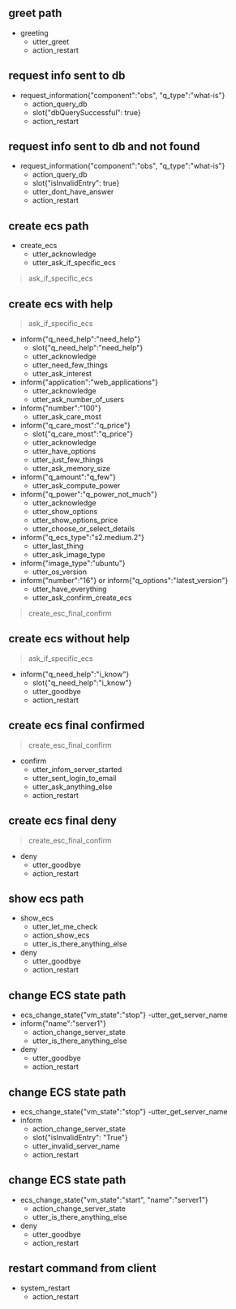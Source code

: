 ## greet path
* greeting
    - utter_greet
    - action_restart

## request info sent to db
* request_information{"component":"obs", "q_type":"what-is"}
    - action_query_db
    - slot{"dbQuerySuccessful": true}
    - action_restart
    
## request info sent to db and not found
* request_information{"component":"obs", "q_type":"what-is"}
    - action_query_db
    - slot{"isInvalidEntry": true}
    - utter_dont_have_answer
    - action_restart


## create ecs path
* create_ecs
    - utter_acknowledge
    - utter_ask_if_specific_ecs
> ask_if_specific_ecs



## create ecs with help
> ask_if_specific_ecs
* inform{"q_need_help":"need_help"}
    - slot{"q_need_help":"need_help"}
    - utter_acknowledge
    - utter_need_few_things
    - utter_ask_interest    
* inform{"application":"web_applications"}
    - utter_acknowledge
    - utter_ask_number_of_users
* inform{"number":"100"}
    - utter_ask_care_most
* inform{"q_care_most":"q_price"}
    - slot{"q_care_most":"q_price"}
    - utter_acknowledge
    - utter_have_options
    - utter_just_few_things
    - utter_ask_memory_size
* inform{"q_amount":"q_few"}
    - utter_ask_compute_power
* inform{"q_power":"q_power_not_much"}
    - utter_acknowledge
    - utter_show_options
    - utter_show_options_price
    - utter_choose_or_select_details
* inform{"q_ecs_type":"s2.medium.2"}
    - utter_last_thing
    - utter_ask_image_type
* inform{"image_type":"ubuntu"}
    - utter_os_version
* inform{"number":"16"} or inform{"q_options":"latest_version"}
    - utter_have_everything
    - utter_ask_confirm_create_ecs
> create_esc_final_confirm

## create ecs without help
> ask_if_specific_ecs
* inform{"q_need_help":"i_know"}
    - slot{"q_need_help":"i_know"}
    - utter_goodbye
    - action_restart  

## create ecs final confirmed
> create_esc_final_confirm
* confirm
    - utter_infom_server_started
    - utter_sent_login_to_email
    - utter_ask_anything_else
    - action_restart

## create ecs final deny
> create_esc_final_confirm
* deny
    - utter_goodbye
    - action_restart



  



## show ecs path
* show_ecs
    - utter_let_me_check
    - action_show_ecs
    - utter_is_there_anything_else
* deny
    - utter_goodbye
    - action_restart

## change ECS state path
* ecs_change_state{"vm_state":"stop"}
    -utter_get_server_name
* inform{"name":"server1"}
    - action_change_server_state
    - utter_is_there_anything_else
* deny
    - utter_goodbye
    - action_restart

## change ECS state path
* ecs_change_state{"vm_state":"stop"}
    -utter_get_server_name
* inform
    - action_change_server_state
    - slot{"isInvalidEntry": "True"}
    - utter_invalid_server_name
    - action_restart

## change ECS state path
* ecs_change_state{"vm_state":"start", "name":"server1"}
    - action_change_server_state
    - utter_is_there_anything_else
* deny
    - utter_goodbye
    - action_restart
 
## restart command from client
* system_restart
    - action_restart
    


